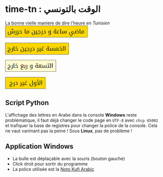 # time-tn : الوقت بالتونسي
La bonne vielle maniere de dire l'heure *en Tunisien*
![0105](./binaries/0105.png "ماضي ساعة و درج ما حررش")

![0450](./binaries/0450.png "الخمسة غير درجين خارج")

![0915](./binaries/0915.png "التسعة و ربع خارج")

![1155](./binaries/1155.png "الأول غير درج")

## Script Python
L'affichage des lettres en Arabe dans la console **Windows** reste problématique, il faut déjà changer le code page en ``UTF-8`` avec ``chcp 65001`` et trafiquer la base de registres pour changer la police de la console. Cela ne vaut varimant pas la peine ! Sous **Linux**, pas de problème !

## Application Windows
- La bulle est déplaçable avec la souris (bouton gauche)
- Click droit pour sortir du programme
- La police utilisée est la [Noto Kufi Arabic](https://noto-website-2.storage.googleapis.com/pkgs/NotoKufiArabic-hinted.zip)

